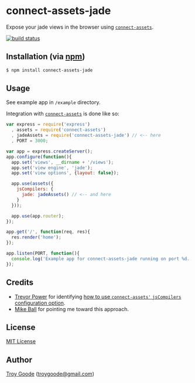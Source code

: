 # connect-assets-jade

Expose your jade views in the browser using [`connect-assets`](https://github.com/TrevorBurnham/connect-assets/).

[![build status](https://secure.travis-ci.org/TroyGoode/connect-assets-jade.png)](http://travis-ci.org/TroyGoode/connect-assets-jade)

## Installation (via [npm](https://npmjs.org/package/connect-assets-jade))

```bash
$ npm install connect-assets-jade
```

## Usage

See example app in `/example` directory.

Integration with [`connect-assets`](https://github.com/TrevorBurnham/connect-assets/) is done like so:

```javascript
var express = require('express')
  , assets = require('connect-assets')
  , jadeAssets = require('connect-assets-jade') // <-- here
  , PORT = 3000;

var app = express.createServer();
app.configure(function(){
  app.set('views', __dirname + '/views');
  app.set('view engine', 'jade');
  app.set('view options', {layout: false});

  app.use(assets({
    jsCompilers: {
      jade: jadeAssets() // <-- and here
    }
  }));

  app.use(app.router);
});

app.get('/', function(req, res){
  res.render('home');
});

app.listen(PORT, function(){
  console.log('Example app for connect-assets-jade running on port %d.', PORT);
});
```

## Credits

* [Trevor Power](http://trevorpower.com/) for identifying [how to use `connect-assets'` `jsCompilers` configuration option](http://trevorpower.com/blog/server-side-compiling-of-jade-templates-with-connect-assets).
* [Mike Ball](https://twitter.com/onkis) for pointing me toward this approach.

## License

[MIT License](http://www.opensource.org/licenses/mit-license.php)

## Author

[Troy Goode](https://github.com/TroyGoode) ([troygoode@gmail.com](mailto:troygoode@gmail.com))
